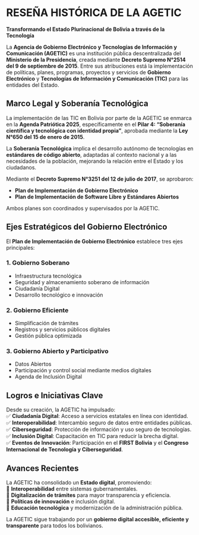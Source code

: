 # RESEÑA HISTÓRICA DE LA AGETIC  
**Transformando el Estado Plurinacional de Bolivia a través de la Tecnología**  

La **Agencia de Gobierno Electrónico y Tecnologías de Información y Comunicación (AGETIC)** es una institución pública descentralizada del **Ministerio de la Presidencia**, creada mediante **Decreto Supremo N°2514 del 9 de septiembre de 2015**. Entre sus atribuciones está la implementación de políticas, planes, programas, proyectos y servicios de **Gobierno Electrónico** y **Tecnologías de Información y Comunicación (TIC)** para las entidades del Estado.  

## Marco Legal y Soberanía Tecnológica  
La implementación de las TIC en Bolivia por parte de la AGETIC se enmarca en la **Agenda Patriótica 2025**, específicamente en el **Pilar 4: “Soberanía científica y tecnológica con identidad propia”**, aprobada mediante la **Ley N°650 del 15 de enero de 2015**.  

La **Soberanía Tecnológica** implica el desarrollo autónomo de tecnologías en **estándares de código abierto**, adaptadas al contexto nacional y a las necesidades de la población, mejorando la relación entre el Estado y los ciudadanos.  

Mediante el **Decreto Supremo N°3251 del 12 de julio de 2017**, se aprobaron:  
- **Plan de Implementación de Gobierno Electrónico**  
- **Plan de Implementación de Software Libre y Estándares Abiertos**  

Ambos planes son coordinados y supervisados por la AGETIC.  

## Ejes Estratégicos del Gobierno Electrónico  
El **Plan de Implementación de Gobierno Electrónico** establece tres ejes principales:  

### 1. Gobierno Soberano  
- Infraestructura tecnológica  
- Seguridad y almacenamiento soberano de información  
- Ciudadanía Digital  
- Desarrollo tecnológico e innovación  

### 2. Gobierno Eficiente  
- Simplificación de trámites  
- Registros y servicios públicos digitales  
- Gestión pública optimizada  

### 3. Gobierno Abierto y Participativo  
- Datos Abiertos  
- Participación y control social mediante medios digitales  
- Agenda de Inclusión Digital  

## Logros e Iniciativas Clave  
Desde su creación, la AGETIC ha impulsado:  
✅ **Ciudadanía Digital**: Acceso a servicios estatales en línea con identidad.  
✅ **Interoperabilidad**: Intercambio seguro de datos entre entidades públicas.  
✅ **Ciberseguridad**: Protección de información y uso seguro de tecnologías.  
✅ **Inclusión Digital**: Capacitación en TIC para reducir la brecha digital.  
✅ **Eventos de Innovación**: Participación en el **FIRST Bolivia** y el **Congreso Internacional de Tecnología y Ciberseguridad**.  

## Avances Recientes  
La AGETIC ha consolidado un **Estado digital**, promoviendo:  
🔹 **Interoperabilidad** entre sistemas gubernamentales.  
🔹 **Digitalización de trámites** para mayor transparencia y eficiencia.  
🔹 **Políticas de innovación** e inclusión digital.  
🔹 **Educación tecnológica** y modernización de la administración pública.  

La AGETIC sigue trabajando por un **gobierno digital accesible, eficiente y transparente** para todos los bolivianos.  